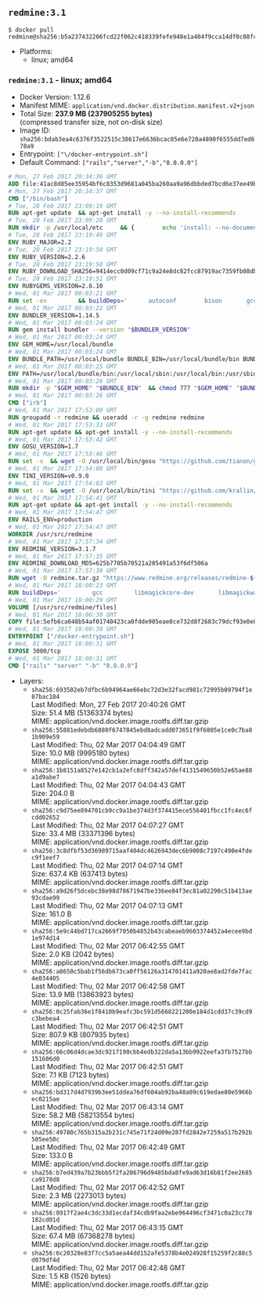 ## `redmine:3.1`

```console
$ docker pull redmine@sha256:b5a237432206fcd22f062c418339fefe948e1a404f9cca14df0c08fcd38d8f1b
```

-	Platforms:
	-	linux; amd64

### `redmine:3.1` - linux; amd64

-	Docker Version: 1.12.6
-	Manifest MIME: `application/vnd.docker.distribution.manifest.v2+json`
-	Total Size: **237.9 MB (237905255 bytes)**  
	(compressed transfer size, not on-disk size)
-	Image ID: `sha256:bdab3ea4c6376f3522515c38617e6636bcac05e6e720a4890f6555dd7ed678a9`
-	Entrypoint: `["\/docker-entrypoint.sh"]`
-	Default Command: `["rails","server","-b","0.0.0.0"]`

```dockerfile
# Mon, 27 Feb 2017 20:34:36 GMT
ADD file:41ac8d85ee35954bf6c8353d9681a045ba260aa9a96dbbded7bcd6e37ee49bea in / 
# Mon, 27 Feb 2017 20:34:37 GMT
CMD ["/bin/bash"]
# Tue, 28 Feb 2017 23:09:19 GMT
RUN apt-get update 	&& apt-get install -y --no-install-recommends 		bzip2 		ca-certificates 		libffi-dev 		libgdbm3 		libssl-dev 		libyaml-dev 		procps 		zlib1g-dev 	&& rm -rf /var/lib/apt/lists/*
# Tue, 28 Feb 2017 23:09:20 GMT
RUN mkdir -p /usr/local/etc 	&& { 		echo 'install: --no-document'; 		echo 'update: --no-document'; 	} >> /usr/local/etc/gemrc
# Tue, 28 Feb 2017 23:19:49 GMT
ENV RUBY_MAJOR=2.2
# Tue, 28 Feb 2017 23:19:50 GMT
ENV RUBY_VERSION=2.2.6
# Tue, 28 Feb 2017 23:19:50 GMT
ENV RUBY_DOWNLOAD_SHA256=9414ecc0d09cf71c9a24e8dc82fcc87919ac7359fb08db2791d6c32bfd157339
# Tue, 28 Feb 2017 23:19:51 GMT
ENV RUBYGEMS_VERSION=2.6.10
# Wed, 01 Mar 2017 00:03:21 GMT
RUN set -ex 		&& buildDeps=' 		autoconf 		bison 		gcc 		libbz2-dev 		libgdbm-dev 		libglib2.0-dev 		libncurses-dev 		libreadline-dev 		libxml2-dev 		libxslt-dev 		make 		ruby 		wget 		xz-utils 	' 	&& apt-get update 	&& apt-get install -y --no-install-recommends $buildDeps 	&& rm -rf /var/lib/apt/lists/* 		&& wget -O ruby.tar.xz "https://cache.ruby-lang.org/pub/ruby/${RUBY_MAJOR%-rc}/ruby-$RUBY_VERSION.tar.xz" 	&& echo "$RUBY_DOWNLOAD_SHA256 *ruby.tar.xz" | sha256sum -c - 		&& mkdir -p /usr/src/ruby 	&& tar -xJf ruby.tar.xz -C /usr/src/ruby --strip-components=1 	&& rm ruby.tar.xz 		&& cd /usr/src/ruby 		&& { 		echo '#define ENABLE_PATH_CHECK 0'; 		echo; 		cat file.c; 	} > file.c.new 	&& mv file.c.new file.c 		&& autoconf 	&& ./configure --disable-install-doc --enable-shared 	&& make -j"$(nproc)" 	&& make install 		&& apt-get purge -y --auto-remove $buildDeps 	&& cd / 	&& rm -r /usr/src/ruby 		&& gem update --system "$RUBYGEMS_VERSION"
# Wed, 01 Mar 2017 00:03:22 GMT
ENV BUNDLER_VERSION=1.14.5
# Wed, 01 Mar 2017 00:03:24 GMT
RUN gem install bundler --version "$BUNDLER_VERSION"
# Wed, 01 Mar 2017 00:03:24 GMT
ENV GEM_HOME=/usr/local/bundle
# Wed, 01 Mar 2017 00:03:24 GMT
ENV BUNDLE_PATH=/usr/local/bundle BUNDLE_BIN=/usr/local/bundle/bin BUNDLE_SILENCE_ROOT_WARNING=1 BUNDLE_APP_CONFIG=/usr/local/bundle
# Wed, 01 Mar 2017 00:03:25 GMT
ENV PATH=/usr/local/bundle/bin:/usr/local/sbin:/usr/local/bin:/usr/sbin:/usr/bin:/sbin:/bin
# Wed, 01 Mar 2017 00:03:26 GMT
RUN mkdir -p "$GEM_HOME" "$BUNDLE_BIN" 	&& chmod 777 "$GEM_HOME" "$BUNDLE_BIN"
# Wed, 01 Mar 2017 00:03:26 GMT
CMD ["irb"]
# Wed, 01 Mar 2017 17:53:09 GMT
RUN groupadd -r redmine && useradd -r -g redmine redmine
# Wed, 01 Mar 2017 17:53:33 GMT
RUN apt-get update && apt-get install -y --no-install-recommends 		ca-certificates 		wget 	&& rm -rf /var/lib/apt/lists/*
# Wed, 01 Mar 2017 17:53:42 GMT
ENV GOSU_VERSION=1.7
# Wed, 01 Mar 2017 17:53:46 GMT
RUN set -x 	&& wget -O /usr/local/bin/gosu "https://github.com/tianon/gosu/releases/download/$GOSU_VERSION/gosu-$(dpkg --print-architecture)" 	&& wget -O /usr/local/bin/gosu.asc "https://github.com/tianon/gosu/releases/download/$GOSU_VERSION/gosu-$(dpkg --print-architecture).asc" 	&& export GNUPGHOME="$(mktemp -d)" 	&& gpg --keyserver ha.pool.sks-keyservers.net --recv-keys B42F6819007F00F88E364FD4036A9C25BF357DD4 	&& gpg --batch --verify /usr/local/bin/gosu.asc /usr/local/bin/gosu 	&& rm -r "$GNUPGHOME" /usr/local/bin/gosu.asc 	&& chmod +x /usr/local/bin/gosu 	&& gosu nobody true
# Wed, 01 Mar 2017 17:54:00 GMT
ENV TINI_VERSION=v0.9.0
# Wed, 01 Mar 2017 17:54:03 GMT
RUN set -x 	&& wget -O /usr/local/bin/tini "https://github.com/krallin/tini/releases/download/$TINI_VERSION/tini" 	&& wget -O /usr/local/bin/tini.asc "https://github.com/krallin/tini/releases/download/$TINI_VERSION/tini.asc" 	&& export GNUPGHOME="$(mktemp -d)" 	&& gpg --keyserver ha.pool.sks-keyservers.net --recv-keys 6380DC428747F6C393FEACA59A84159D7001A4E5 	&& gpg --batch --verify /usr/local/bin/tini.asc /usr/local/bin/tini 	&& rm -r "$GNUPGHOME" /usr/local/bin/tini.asc 	&& chmod +x /usr/local/bin/tini 	&& tini -h
# Wed, 01 Mar 2017 17:54:41 GMT
RUN apt-get update && apt-get install -y --no-install-recommends 		imagemagick 		libmysqlclient18 		libpq5 		libsqlite3-0 				bzr 		git 		mercurial 		openssh-client 		subversion 	&& rm -rf /var/lib/apt/lists/*
# Wed, 01 Mar 2017 17:54:47 GMT
ENV RAILS_ENV=production
# Wed, 01 Mar 2017 17:54:47 GMT
WORKDIR /usr/src/redmine
# Wed, 01 Mar 2017 17:57:34 GMT
ENV REDMINE_VERSION=3.1.7
# Wed, 01 Mar 2017 17:57:35 GMT
ENV REDMINE_DOWNLOAD_MD5=625b7705b70521a205491a53f6df506a
# Wed, 01 Mar 2017 17:57:39 GMT
RUN wget -O redmine.tar.gz "https://www.redmine.org/releases/redmine-${REDMINE_VERSION}.tar.gz" 	&& echo "$REDMINE_DOWNLOAD_MD5 redmine.tar.gz" | md5sum -c - 	&& tar -xvf redmine.tar.gz --strip-components=1 	&& rm redmine.tar.gz files/delete.me log/delete.me 	&& mkdir -p tmp/pdf public/plugin_assets 	&& chown -R redmine:redmine ./
# Wed, 01 Mar 2017 18:00:23 GMT
RUN buildDeps=' 		gcc 		libmagickcore-dev 		libmagickwand-dev 		libmysqlclient-dev 		libpq-dev 		libsqlite3-dev 		make 		patch 	' 	&& set -ex 	&& apt-get update && apt-get install -y $buildDeps --no-install-recommends 	&& rm -rf /var/lib/apt/lists/* 	&& bundle install --without development test 	&& for adapter in mysql2 postgresql sqlite3; do 		echo "$RAILS_ENV:" > ./config/database.yml; 		echo "  adapter: $adapter" >> ./config/database.yml; 		bundle install --without development test; 	done 	&& rm ./config/database.yml 	&& apt-get purge -y --auto-remove $buildDeps
# Wed, 01 Mar 2017 18:00:29 GMT
VOLUME [/usr/src/redmine/files]
# Wed, 01 Mar 2017 18:00:30 GMT
COPY file:5efb6ca648b54af01740423ca0fdde905eae0ce732d8f2683c79dcf93e0e86c5 in / 
# Wed, 01 Mar 2017 18:00:30 GMT
ENTRYPOINT ["/docker-entrypoint.sh"]
# Wed, 01 Mar 2017 18:00:31 GMT
EXPOSE 3000/tcp
# Wed, 01 Mar 2017 18:00:31 GMT
CMD ["rails" "server" "-b" "0.0.0.0"]
```

-	Layers:
	-	`sha256:693502eb7dfbc6b94964ae66ebc72d3e32facd981c72995b09794f1e87bac184`  
		Last Modified: Mon, 27 Feb 2017 20:40:26 GMT  
		Size: 51.4 MB (51363374 bytes)  
		MIME: application/vnd.docker.image.rootfs.diff.tar.gzip
	-	`sha256:55881edebdb6880f6747845ebd8adcadd073651f9f6805e1ce0c7ba81b909e59`  
		Last Modified: Thu, 02 Mar 2017 04:04:49 GMT  
		Size: 10.0 MB (9995180 bytes)  
		MIME: application/vnd.docker.image.rootfs.diff.tar.gzip
	-	`sha256:1b8151a8527e142cb1a2efc8dff342a57def4131549650b52e65ae88a1d9abe7`  
		Last Modified: Thu, 02 Mar 2017 04:04:43 GMT  
		Size: 204.0 B  
		MIME: application/vnd.docker.image.rootfs.diff.tar.gzip
	-	`sha256:c9d75ee894701cb9cc9a1be374d3f374415ece556401fbcc1fc4ec6fcdd02652`  
		Last Modified: Thu, 02 Mar 2017 04:07:27 GMT  
		Size: 33.4 MB (33371396 bytes)  
		MIME: application/vnd.docker.image.rootfs.diff.tar.gzip
	-	`sha256:3c8dfbf53d36989715aaf404dc4626943dec6b9008c7197c490e4fdec9f1eef7`  
		Last Modified: Thu, 02 Mar 2017 04:07:14 GMT  
		Size: 637.4 KB (637413 bytes)  
		MIME: application/vnd.docker.image.rootfs.diff.tar.gzip
	-	`sha256:a9d26f5dcebc38e98d78671947be336ee84f3ec81a02290c51b413ae93cdae99`  
		Last Modified: Thu, 02 Mar 2017 04:07:13 GMT  
		Size: 161.0 B  
		MIME: application/vnd.docker.image.rootfs.diff.tar.gzip
	-	`sha256:5e9c44bd717ca2669f7050b4852b43cabeaeb9603374452a4ecee9bd1e974d14`  
		Last Modified: Thu, 02 Mar 2017 06:42:55 GMT  
		Size: 2.0 KB (2042 bytes)  
		MIME: application/vnd.docker.image.rootfs.diff.tar.gzip
	-	`sha256:a8650c5bab1f56db673ca0ff56126a314701411a920ae8ad2fde7fac4e034405`  
		Last Modified: Thu, 02 Mar 2017 06:42:58 GMT  
		Size: 13.9 MB (13863923 bytes)  
		MIME: application/vnd.docker.image.rootfs.diff.tar.gzip
	-	`sha256:0c25fab36e1f8410b9eafc3bc591d5668221200e184d1cdd37c39cd9c3bebea4`  
		Last Modified: Thu, 02 Mar 2017 06:42:51 GMT  
		Size: 807.9 KB (807935 bytes)  
		MIME: application/vnd.docker.image.rootfs.diff.tar.gzip
	-	`sha256:66c06d4dcae3dc9217190cbb4edb322da5a13bb9922eefa3fb7527bb151606d0`  
		Last Modified: Thu, 02 Mar 2017 06:42:51 GMT  
		Size: 7.1 KB (7123 bytes)  
		MIME: application/vnd.docker.image.rootfs.diff.tar.gzip
	-	`sha256:bd317d4d7939b3ee51ddea76df604ab92ba48a09c619edae80e5966bec0215ae`  
		Last Modified: Thu, 02 Mar 2017 06:43:14 GMT  
		Size: 58.2 MB (58213554 bytes)  
		MIME: application/vnd.docker.image.rootfs.diff.tar.gzip
	-	`sha256:49780c765b315a2b231c745e71f24d09e287fd2842e7259a517b292b505ee50c`  
		Last Modified: Thu, 02 Mar 2017 06:42:49 GMT  
		Size: 133.0 B  
		MIME: application/vnd.docker.image.rootfs.diff.tar.gzip
	-	`sha256:b7ed439a7b23bbb5f2fa206796d9485bda8fe9ad63d16b81f2ee2685ca9178d8`  
		Last Modified: Thu, 02 Mar 2017 06:42:52 GMT  
		Size: 2.3 MB (2273013 bytes)  
		MIME: application/vnd.docker.image.rootfs.diff.tar.gzip
	-	`sha256:8917f2ae4c3dc33d1ecdaf34cdb9faa2ebe964496cf3471c0a23cc78182cd01d`  
		Last Modified: Thu, 02 Mar 2017 06:43:15 GMT  
		Size: 67.4 MB (67368278 bytes)  
		MIME: application/vnd.docker.image.rootfs.diff.tar.gzip
	-	`sha256:6c20328e83f7cc5a5aea44dd152afe5378b4e024928f15259f2c88c5d079df4d`  
		Last Modified: Thu, 02 Mar 2017 06:42:48 GMT  
		Size: 1.5 KB (1526 bytes)  
		MIME: application/vnd.docker.image.rootfs.diff.tar.gzip
